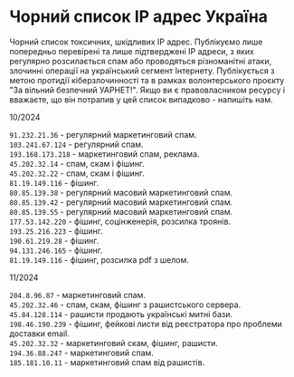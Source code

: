 # Чорний список IP адрес Україна
Чорний список токсичних, шкідливих IP адрес. Публікуємо лише попередньо перевірені та лише підтверджені IP адреси, з яких регулярно розсилається спам або проводяться різноманітні атаки, злочинні операції на український сегмент Інтернету. Публікується з метою протидії кіберзлочинності та в рамках волонтерського проєкту "За вільний безпечний УАРНЕТ!". Якщо ви є правовласником ресурсу і вважаєте, що він потрапив у цей список випадково - напишіть нам.

10/2024

``91.232.21.36`` - регулярний маркетинговий спам.  
``103.241.67.124`` - регулярний спам.  
``193.168.173.218`` - маркетинговий спам, реклама.  
``45.202.32.14`` - спам, скам і фішинг.  
``45.202.32.22`` - спам, скам і фішинг.  
``81.19.149.116`` - фішинг.  
``80.85.139.38`` - регулярний масовий маркетинговий спам.  
``80.85.139.42`` - регулярний масовий маркетинговий спам.  
``80.85.139.55`` - регулярний масовий маркетинговий спам.  
``177.53.142.220`` - фішинг, соцінженерія, розсилка троянів.  
``193.25.216.223`` - фішинг.  
``190.61.219.28`` - фішинг.  
``94.131.246.165`` - фішинг.    
``81.19.149.116`` - фішинг, розсилка pdf з шелом.  

11/2024

``204.8.96.87`` - маркетинговий спам.  
``45.202.32.46`` - спам, скам, фішинг з рашистського сервера.  
``45.84.128.114`` - рашисти продають українські митні бази.  
``198.46.190.239`` - фішинг, фейкові листи від реєстратора про проблеми доставки email.  
``45.202.32.32`` - маркетинговий скам, фішинг, рашисти.  
``194.36.88.247`` - маркетинговий спам.  
``185.181.10.11`` - маркетинговий спам від рашистів.
